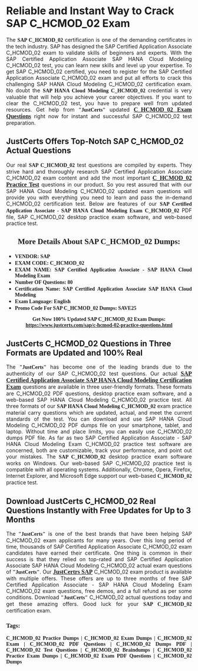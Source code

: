<h1><strong>Reliable and Instant Way to Crack SAP C_HCMOD_02 Exam</strong></h1>

<p style="text-align: justify;">The <span style="font-family:Georgia,serif;"><strong>SAP C_HCMOD_02</strong></span> certification is one of the demanding certificates in the tech industry. SAP has designed the SAP Certified Application Associate C_HCMOD_02 exam to validate skills of beginners and experts. With the SAP Certified Application Associate SAP HANA Cloud Modeling C_HCMOD_02 test, you can learn new skills and level up your expertise. To get SAP C_HCMOD_02 certified, you need to register for the SAP Certified Application Associate C_HCMOD_02 exam and put all efforts to crack this challenging SAP HANA Cloud Modeling C_HCMOD_02 certification exam. No doubt the <span style="font-family:Georgia,serif;"><strong>SAP HANA Cloud Modeling C_HCMOD_02</strong></span> credential is very valuable that will help you achieve your career objectives. If you want to clear the C_HCMOD_02 test, you have to prepare well from updated resources. Get help from <span style="font-size:14px;"><span style="font-family:Georgia,serif;"><strong>"JustCerts"</strong></span></span> updated <a href="https://www.justcerts.com/sap/c-hcmod-02-practice-questions.html"><span style="font-size:16px;"><span style="font-family:Georgia,serif;"><strong>C_HCMOD_02 Exam Questions</strong></span></span></a> right now for instant and successful SAP C_HCMOD_02 test preparation.</p>

<h2><strong>JustCerts Offers Top-Notch SAP C_HCMOD_02 Actual Questions </strong></h2>

<p style="text-align: justify;">Our real <span style="font-family:Georgia,serif;"><strong>SAP C_HCMOD_02</strong></span> test questions are compiled by experts. They strive hard and thoroughly research SAP Certified Application Associate C_HCMOD_02 exam content and add the most important <a href="https://www.justcerts.com/sap/c-hcmod-02-practice-questions.html"><span style="font-size:16px;"><span style="font-family:Georgia,serif;"><strong>C_HCMOD_02 Practice Test</strong></span></span></a> questions in our product. So you rest assured that with our SAP HANA Cloud Modeling C_HCMOD_02 updated exam questions will provide you with everything you need to learn and pass the in-demand C_HCMOD_02 certification test. Below are features of our <span style="font-family:Georgia,serif;"><strong>SAP Certified Application Associate - SAP HANA Cloud Modeling Exam C_HCMOD_02</strong></span> PDF file, SAP C_HCMOD_02 desktop practice exam software, and web-based practice test.</p>

<h2 style="text-align: center;"><strong><span style="font-family:Georgia,serif;">More Details About SAP C_HCMOD_02 Dumps:</span></strong></h2>

<ul>
	<li style="text-align: justify;"><span style="font-size:14px;"><span style="font-family:Georgia,serif;"><strong>VENDOR: SAP</strong></span></span></li>
	<li style="text-align: justify;"><span style="font-size:14px;"><span style="font-family:Georgia,serif;"><strong>EXAM CODE: C_HCMOD_02</strong></span></span></li>
	<li style="text-align: justify;"><span style="font-size:14px;"><span style="font-family:Georgia,serif;"><strong>EXAM NAME: SAP Certified Application Associate - SAP HANA Cloud Modeling Exam</strong></span></span></li>
	<li style="text-align: justify;"><span style="font-size:14px;"><span style="font-family:Georgia,serif;"><strong>Number OF Questions: 80</strong></span></span></li>
	<li style="text-align: justify;"><span style="font-size:14px;"><span style="font-family:Georgia,serif;"><strong>Certification Name: SAP Certified Application Associate SAP HANA Cloud Modeling</strong></span></span></li>
	<li style="text-align: justify;"><span style="font-size:14px;"><span style="font-family:Georgia,serif;"><strong>Exam Language: English</strong></span></span></li>
	<li style="text-align: justify;"><span style="font-size:14px;"><span style="font-family:Georgia,serif;"><strong>Promo Code For SAP C_HCMOD_02 Dumps: SAVE25</strong></span></span></li>
</ul>

<p style="text-align: center;"><strong><span style="font-family:Georgia,serif;"><span style="font-size:14px;">Get Now 100% Updated SAP C_HCMOD_02 Exam Dumps:</span> <a href="https://www.justcerts.com/sap/c-hcmod-02-practice-questions.html">https://www.justcerts.com/sap/c-hcmod-02-practice-questions.html</a></span></strong></p>

<h2><strong>JustCerts C_HCMOD_02 Questions in Three Formats are Updated and 100% Real</strong></h2>

<p style="text-align: justify;">The <span style="font-size:14px;"><span style="font-family:Georgia,serif;"><strong>"JustCerts"</strong></span></span> has become one of the leading brands due to the authenticity of our SAP C_HCMOD_02 test questions. Our actual <a href="https://www.justcerts.com/sap/sap-certified-application-associate-certification-exams.html"><span style="font-size:16px;"><span style="font-family:Georgia,serif;"><strong>SAP Certified Application Associate SAP HANA Cloud Modeling Certification Exam</strong></span></span></a> questions are available in three user-friendly formats. These formats are C_HCMOD_02 PDF questions, desktop practice exam software, and a web-based SAP HANA Cloud Modeling C_HCMOD_02 practice test. All three formats of our <strong><span style="font-family:Georgia,serif;">SAP HANA Cloud Modeling C_HCMOD_02</span></strong> exam practice material carry questions which are updated, actual, and meet the current standards of the test. You can download and use SAP HANA Cloud Modeling C_HCMOD_02 PDF dumps file on your smartphone, tablet, and laptop. Without time and place limits, you can easily use C_HCMOD_02 dumps PDF file. As far as two SAP Certified Application Associate - SAP HANA Cloud Modeling Exam C_HCMOD_02 practice test software are concerned, both are customizable, track your performance, and point out your mistakes. The <span style="font-family:Georgia,serif;"><strong>SAP C_HCMOD_02</strong></span> desktop practice exam software works on Windows. Our web-based SAP C_HCMOD_02 practice test is compatible with all operating systems. Additionally, Chrome, Opera, Firefox, Internet Explorer, and Microsoft Edge support our web-based <span style="font-family:Georgia,serif;"><strong>C_HCMOD_02 </strong></span> practice test.</p>

<h2><strong>Download JustCerts C_HCMOD_02 Real Questions Instantly with Free Updates for Up to 3 Months</strong></h2>

<p style="text-align: justify;">The <span style="font-family:Georgia,serif;"><span style="font-size:14px;"><strong>"JustCerts"</strong></span></span> is one of the best brands that have been helping SAP C_HCMOD_02 exam applicants for many years. Over this long period of time, thousands of SAP Certified Application Associate C_HCMOD_02 exam candidates have earned their certificate. One thing is common in their success is that they relied on top-rated and SAP Certified Application Associate SAP HANA Cloud Modeling C_HCMOD_02 actual exam questions of <span style="font-family:Georgia,serif;"><span style="font-size:14px;"><strong>"JustCerts"</strong></span></span>. Our <a href="https://www.justcerts.com/sap-certification-exams.html"><span style="font-size:16px;"><span style="font-family:Georgia,serif;"><strong>JustCertrs SAP</strong></span></span></a> C_HCMOD_02 exam product is available with multiple offers. These offers are up to three months of free SAP Certified Application Associate - SAP HANA Cloud Modeling Exam C_HCMOD_02 exam questions, free demos, and a full refund as per some conditions. Download <span style="font-family:Georgia,serif;"><span style="font-size:14px;"><strong>"JustCerts"</strong></span></span> C_HCMOD_02 actual questions today and get these amazing offers. Good luck for your <span style="font-family:Georgia,serif;"><strong>SAP C_HCMOD_02</strong></span> certification exam.</p>

<h3 style="text-align: justify;"><span style="font-family:Georgia,serif;"><strong>Tags:</strong></span></h3>

<p style="text-align: justify;"><span style="font-family:Georgia,serif;"><strong>C_HCMOD_02 Practice Dumps | C_HCMOD_02 Exam Dumps | C_HCMOD_02 Exam | C_HCMOD_02 PDF Questions | C_HCMOD_02 Dumps PDF | C_HCMOD_02 Test Questions | C_HCMOD_02 Braindumps | C_HCMOD_02 Practice Exam Dumps | C_HCMOD_02 Exam PDF Questions | C_HCMOD_02 Dumps</strong></span></p>
